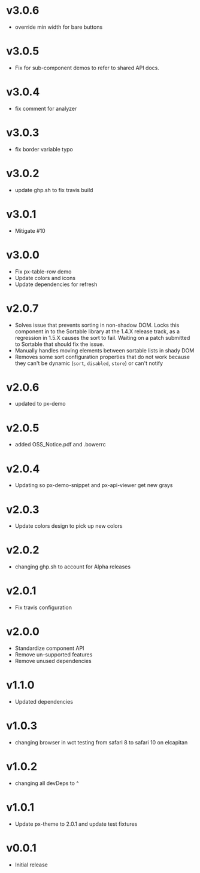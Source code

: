 v3.0.6
==================
* override min width for bare buttons

v3.0.5
==================
* Fix for sub-component demos to refer to shared API docs.

v3.0.4
==================
* fix comment for analyzer

v3.0.3
==================
* fix border variable typo

v3.0.2
==================
* update ghp.sh to fix travis build

v3.0.1
==================
* Mitigate #10

v3.0.0
==================
* Fix px-table-row demo
* Update colors and icons
* Update dependencies for refresh

v2.0.7
==================
* Solves issue that prevents sorting in non-shadow DOM. Locks this component in to the Sortable library at the 1.4.X release track, as a regression in 1.5.X causes the sort to fail. Waiting on a patch submitted to Sortable that should fix the issue.
* Manually handles moving elements between sortable lists in shady DOM
* Removes some sort configuration properties that do not work because they can't be dynamic (`sort`, `disabled`, `store`) or can't notify

v2.0.6
==================
* updated to px-demo

v2.0.5
==================
* added OSS_Notice.pdf and .bowerrc

v2.0.4
==================
* Updating so px-demo-snippet and px-api-viewer get new grays

v2.0.3
==================
* Update colors design to pick up new colors

v2.0.2
==================
* changing ghp.sh to account for Alpha releases

v2.0.1
==================
* Fix travis configuration

v2.0.0
==================
* Standardize component API
* Remove un-supported features
* Remove unused dependencies

v1.1.0
==================
* Updated dependencies

v1.0.3
==================
* changing browser in wct testing from safari 8 to safari 10 on elcapitan

v1.0.2
==================
* changing all devDeps to ^

v1.0.1
==================
* Update px-theme to 2.0.1 and update test fixtures

v0.0.1
==================
* Initial release
